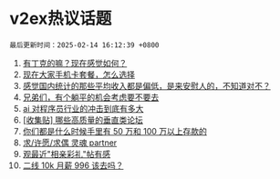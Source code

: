 # v2ex热议话题

`最后更新时间：2025-02-14 16:12:39 +0800`

1. [有丁克的嘛？现在感觉如何？](https://www.v2ex.com/t/1111404)
1. [现在大家手机卡套餐，怎么选择](https://www.v2ex.com/t/1111343)
1. [感觉国内统计的那些平均收入都是偏低，是来安慰人的，不知道对不？](https://www.v2ex.com/t/1111228)
1. [兄弟们，有个躺平的机会考虑要不要去](https://www.v2ex.com/t/1111415)
1. [ai 对程序员行业的冲击到底有多大](https://www.v2ex.com/t/1111274)
1. [[收集贴] 哪些高质量的垂直类论坛](https://www.v2ex.com/t/1111354)
1. [你们都是什么时候手里有 50 万和 100 万以上存款的](https://www.v2ex.com/t/1111394)
1. [求/许愿/求偶 灵魂 partner](https://www.v2ex.com/t/1111315)
1. [观最近"相亲彩礼"帖有感](https://www.v2ex.com/t/1111386)
1. [二线 10k 月薪 996 该去吗？](https://www.v2ex.com/t/1111275)


